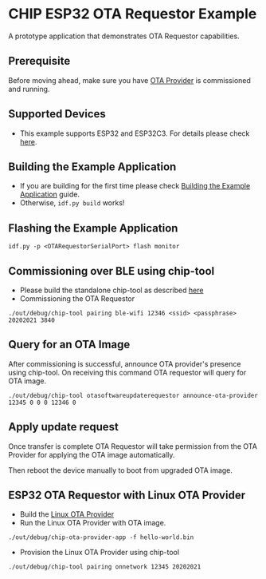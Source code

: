 # CHIP ESP32 OTA Requestor Example

A prototype application that demonstrates OTA Requestor capabilities.

## Prerequisite

Before moving ahead, make sure you have
[OTA Provider](../../ota-provider-app/esp32) is commissioned and running.

## Supported Devices

-   This example supports ESP32 and ESP32C3. For details please check
    [here](https://github.com/project-chip/connectedhomeip/tree/master/examples/all-clusters-app/esp32#supported-devices).

## Building the Example Application

-   If you are building for the first time please check
    [Building the Example Application](https://github.com/project-chip/connectedhomeip/tree/master/examples/all-clusters-app/esp32#building-the-example-application)
    guide.
-   Otherwise, `idf.py build` works!

## Flashing the Example Application

```
idf.py -p <OTARequestorSerialPort> flash monitor
```

## Commissioning over BLE using chip-tool

-   Please build the standalone chip-tool as described [here](../../chip-tool)
-   Commissioning the OTA Requestor

```
./out/debug/chip-tool pairing ble-wifi 12346 <ssid> <passphrase> 20202021 3840
```

## Query for an OTA Image

After commissioning is successful, announce OTA provider's presence using
chip-tool. On receiving this command OTA requestor will query for OTA image.

```
./out/debug/chip-tool otasoftwareupdaterequestor announce-ota-provider 12345 0 0 0 12346 0
```

## Apply update request

Once transfer is complete OTA Requestor will take permission from the OTA
Provider for applying the OTA image automatically.

Then reboot the device manually to boot from upgraded OTA image.

## ESP32 OTA Requestor with Linux OTA Provider

-   Build the [Linux OTA Provider](../../ota-provider-app/linux)
-   Run the Linux OTA Provider with OTA image.

```
./out/debug/chip-ota-provider-app -f hello-world.bin
```

-   Provision the Linux OTA Provider using chip-tool

```
./out/debug/chip-tool pairing onnetwork 12345 20202021
```
